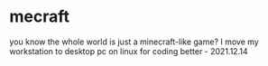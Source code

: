 # mecraft
you know the whole world is just a minecraft-like game?
I move my workstation to desktop pc on linux for coding better - 2021.12.14
